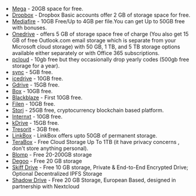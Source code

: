 - [Mega](https://mega.nz) - 20GB space for free.
- [Dropbox](https://www.dropbox.com) - Dropbox Basic accounts offer 2 GB of storage space for free.
- [Mediafire](https://www.mediafire.com/) - 10GB Free/Up to 4GB per file.You can get Up to 50GB free with bonuses.
- [Onedrive](https://onedrive.live.com/) - offers 5 GB of storage space free of charge (You also get 15 GB of free Outlook.com email storage which is separate from your Microsoft cloud storage) with 50 GB, 1 TB, and 5 TB storage options available either separately or with Office 365 subscriptions.
- [pcloud](https://www.pcloud.com/) - 10gb free but they occasionally drop yearly codes (500gb free storage for a year).
- [sync](https://www.sync.com/) - 5GB free.
- [icedrive](https://icedrive.net/) - 10GB free.
- [Gdrive](drive.google.com) - 15GB free.
- [Box](box.com) - 10GB free.
- [Blackblaze](Blackblaze.com) - First 10GB free.
- [Filen](https://filen.io/) - 10GB free.
- [Storj](https://www.storj.io/) - 25GB free, cryptocurrency blockchain based platform.
- [Internxt](https://internxt.com/) - 10GB free.
- [kDrive](https://www.infomaniak.com/en/kdrive) - 15GB free.
- [Tresorit](https://tresorit.com/) - 3GB free.
- [LinkBox](https://www.linkbox.to/) - LinkBox offers upto 50GB of permanent storage.
- [TeraBox](https://www.terabox.com/) - Free Cloud Storage Up To 1TB (it have privacy concerns , don't store anything personal).
- [Blomp](https://www.blomp.com/) - Free 20-200GB storage
- [Degoo](https://www.degoo.com/) - Free 20 GB storage
- [Skiff Drive](https://skiff.com/drive) - Free 10 GB storage, Private & End-to-End Encrypted Drive; Optional Decentralized IPFS Storage
- [Shadow Drive](https://shadow.tech/en-GB/drive) - Free 20 GB Storage, European Based, designed in partnership with Nextcloud
